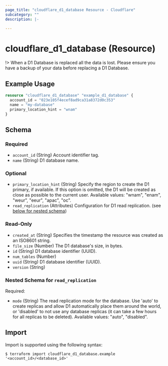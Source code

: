 ```yaml
---
page_title: "cloudflare_d1_database Resource - Cloudflare"
subcategory: ""
description: |-
  
---
```


# cloudflare_d1_database (Resource)



!> When a D1 Database is replaced all the data is lost. Please ensure you have a
   backup of your data before replacing a D1 Database.


## Example Usage

```terraform
resource "cloudflare_d1_database" "example_d1_database" {
  account_id = "023e105f4ecef8ad9ca31a8372d0c353"
  name = "my-database"
  primary_location_hint = "wnam"
}
```
<!-- schema generated by tfplugindocs -->
## Schema

### Required

- `account_id` (String) Account identifier tag.
- `name` (String) D1 database name.

### Optional

- `primary_location_hint` (String) Specify the region to create the D1 primary, if available. If this option is omitted, the D1 will be created as close as possible to the current user.
Available values: "wnam", "enam", "weur", "eeur", "apac", "oc".
- `read_replication` (Attributes) Configuration for D1 read replication. (see [below for nested schema](#nestedatt--read_replication))

### Read-Only

- `created_at` (String) Specifies the timestamp the resource was created as an ISO8601 string.
- `file_size` (Number) The D1 database's size, in bytes.
- `id` (String) D1 database identifier (UUID).
- `num_tables` (Number)
- `uuid` (String) D1 database identifier (UUID).
- `version` (String)

<a id="nestedatt--read_replication"></a>
### Nested Schema for `read_replication`

Required:

- `mode` (String) The read replication mode for the database. Use 'auto' to create replicas and allow D1 automatically place them around the world, or 'disabled' to not use any database replicas (it can take a few hours for all replicas to be deleted).
Available values: "auto", "disabled".

## Import


Import is supported using the following syntax:

```shell
$ terraform import cloudflare_d1_database.example '<account_id>/<database_id>'
```
